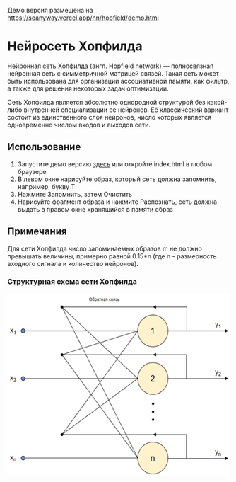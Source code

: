 Демо версия размещена на https://soanyway.vercel.app/nn/hopfield/demo.html
# Нейросеть Хопфилда
Нейронная сеть Хопфилда (англ. Hopfield network) — полносвязная нейронная сеть с симметричной матрицей связей. Такая сеть может быть использована для организации ассоциативной памяти, как фильтр, а также для решения некоторых задач оптимизации.

Сеть Хопфилда является абсолютно однородной структурой без какой-либо внутренней специализации ее нейронов. Её классический вариант состоит из единственного слоя нейронов, число которых является одновременно числом входов и выходов сети.
## Использование
1. Запустите демо версию [здесь](https://soanyway.vercel.app/hopfield.html) или откройте index.html в любом браузере
2. В левом окне нарисуйте образ, который сеть должна запомнить, например, букву Т
3. Нажмите Запомнить, затем Очистить
4. Нарисуйте фрагмент образа и нажмите Распознать, сеть должна выдать в правом окне хранящийся в памяти образ
## Примечания
Для сети Хопфилда число запоминаемых образов m не должно превышать величины, примерно равной 0.15*n (где n - размерность входного сигнала и количество нейронов).
### Структурная схема сети Хопфилда
![Структура сети](../images/hopfield-nn-structure.png)